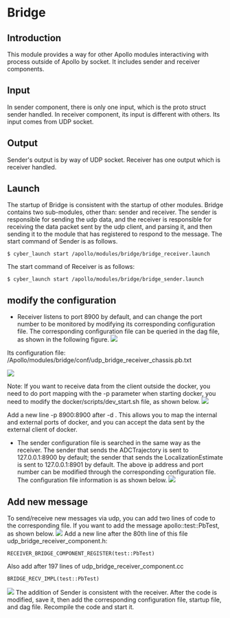 # Bridge

## Introduction
  This module provides a way for other Apollo modules interactiving with process outside of Apollo by socket.
  It includes sender and receiver components.

## Input
  In sender component, there is only one input, which is the proto struct sender handled.
  In receiver component, its input is different with others. Its input comes from UDP socket.

## Output
  Sender's output is by way of UDP socket.
  Receiver has one output which is receiver handled.

## Launch
 The startup of Bridge is consistent with the startup of other modules. Bridge contains two sub-modules, other than: sender and receiver. The sender is responsible for sending the udp data, and the receiver is responsible for receiving the data packet sent by the udp client, and parsing it, and then sending it to the module that has registered to respond to the message.
The start command of Sender is as follows.
```
$ cyber_launch start /apollo/modules/bridge/bridge_receiver.launch
```
The start command of Receiver is as follows:
```
$ cyber_launch start /apollo/modules/bridge/bridge_sender.launch
```
## modify the configuration
- Receiver listens to port 8900 by default, and can change the port number to be monitored by modifying its corresponding configuration file.
The corresponding configuration file can be queried in the dag file, as shown in the following figure.
![](images/Picture1.png)

Its configuration file: /Apollo/modules/bridge/conf/udp_bridge_receiver_chassis.pb.txt

![](images/Picture2.png)

Note: If you want to receive data from the client outside the docker, you need to do port mapping with the -p parameter when starting docker, you need to modify the docker/scripts/dev_start.sh file, as shown below.
![](images/Picture3.png)

Add a new line -p 8900:8900 after -d \. This allows you to map the internal and external ports of docker, and you can accept the data sent by the external client of docker.

- The sender configuration file is searched in the same way as the receiver. The sender that sends the ADCTrajectory is sent to 127.0.0.1:8900 by default; the sender that sends the LocalizationEstimate is sent to 127.0.0.1:8901 by default. The above ip address and port number can be modified through the corresponding configuration file. The configuration file information is as shown below.
![](images/Picture4.png)

## Add new message
To send/receive new messages via udp, you can add two lines of code to the corresponding file.
If you want to add the message apollo::test::PbTest, as shown below.
![](images/Picture5.png)
Add a new line after the 80th line of this file udp_bridge_receiver_component.h:
```
RECEIVER_BRIDGE_COMPONENT_REGISTER(test::PbTest)
```
Also add after 197 lines of udp_bridge_receiver_component.cc
```
BRIDGE_RECV_IMPL(test::PbTest)
```
![](images/Picture6.png)
The addition of Sender is consistent with the receiver.
After the code is modified, save it, then add the corresponding configuration file, startup file, and dag file.
Recompile the code and start it.

